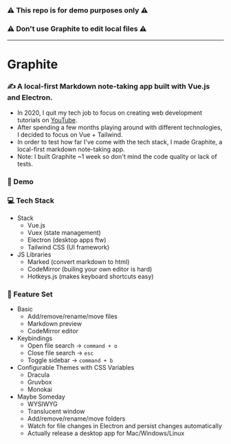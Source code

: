 ### ⚠️ This repo is for demo purposes only ⚠️

### ⚠️ Don't use Graphite to edit local files ⚠️

---

# Graphite

### ✍️ A local-first Markdown note-taking app built with Vue.js and Electron.

- In 2020, I quit my tech job to focus on creating web development tutorials on [YouTube](youtube.com/SuboptimalEng).
- After spending a few months playing around with different technologies, I decided to focus on Vue + Tailwind.
- In order to test how far I've come with the tech stack, I made Graphite, a local-first markdown note-taking app.
- Note: I built Graphite ~1 week so don't mind the code quality or lack of tests.

### 👀 Demo

### 💻 Tech Stack

- Stack
  - Vue.js
  - Vuex (state management)
  - Electron (desktop apps ftw)
  - Tailwind CSS (UI framework)
- JS Libraries
  - Marked (convert markdown to html)
  - CodeMirror (builing your own editor is hard)
  - Hotkeys.js (makes keyboard shortcuts easy)

### 📝 Feature Set

- Basic
  - Add/remove/rename/move files
  - Markdown preview
  - CodeMirror editor
- Keybindings
  - Open file search -> `command + o`
  - Close file search -> `esc`
  - Toggle sidebar -> `command + b`
- Configurable Themes with CSS Variables
  - Dracula
  - Gruvbox
  - Monokai
- Maybe Someday
  - WYSIWYG
  - Translucent window
  - Add/remove/rename/move folders
  - Watch for file changes in Electron and persist changes automatically
  - Actually release a desktop app for Mac/Windows/Linux
